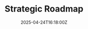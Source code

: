 ---
title: Strategic Roadmap
linkTitle: Strategic Roadmap
date: '2025-04-24T16:18:00Z'
weight: 1
description: Strategic roadmap focuses on transforming the space industry with sustainable
  marketing solutions, emphasizing innovation, digital excellence, and client success
  through phased initiatives from 2025 to 2027, including launching services, expanding
  portfolios, and achieving B Corp certification.
draft: false
ref: strategic-roadmap
---